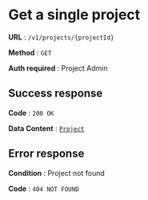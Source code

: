 # Get a single project

**URL** : `/v1/projects/{projectId}`

**Method** : `GET`

**Auth required** : Project Admin

## Success response

**Code** : `200 OK`

**Data Content** : [`Project`](project.md)

## Error response

**Condition** : Project not found

**Code** : `404 NOT FOUND`
